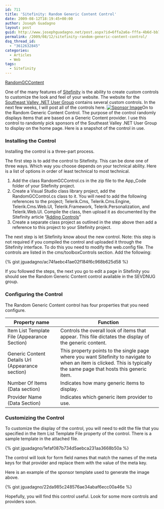 ```yaml
---
id: 711
title: 'Sitefinity: Random Generic Content Control'
date: 2009-08-12T18:19:45+00:00
author: Joseph Guadagno
layout: post
guid: http://www.josephguadagno.net/post.aspx?id=6ffa2a6a-fffa-4b6d-bb7c-64d87e81119c
permalink: /2009/08/12/sitefinity-random-generic-content-control/
dsq_thread_id:
  - "3612632845"
categories:
  - Articles
  - Web
tags:
  - Sitefinity
---
```

<!-- TODO: Fix HTML Tables -->
[RandomGCContent](http://1222-7915.el-alt.com/wp-content/uploads/2015/03/RandomGCContent.zip)

One of the many features of [Sitefinity](http://www.sitefinity.com "Sitefinity") is the ability to create custom controls to customize the look and feel of your website. The website for the [Southeast Valley .NET User Group](http://www.sevdnug.org "Southeast Valley .NET User Group") contains several custom controls. In the next few weeks, I will post all of the controls here. [![Sponsor Image](http://1222-7915.el-alt.com/wp-content/uploads/2015/03/sponsor_thumb.png "Sponsor Image")](http://1222-7915.el-alt.com/wp-content/uploads/2015/03/sponsor.png)On to the Random Generic Content Control. The purpose of the control randomly displays items that are based on a Generic  Content provider. I use this control to randomly pick sponsors of the Southeast Valley .NET User Group to display on the home page. Here is a snapshot of the control in use.

### Installing the Control

Installing the control is a three-part process.

The first step is to add the control to Sitefinity.  This can be done one of three ways.  Which way you choose depends on your technical ability. Here is a list of options in order of least technical to most technical.

1.  Add the class RandomGCControl.cs in the zip file to the App_Code folder of your Sitefinity project.
2.  Create a Visual Studio class library project, add the RandomGCControl.cs class to it. You will need to add the following references to the project; Telerik.Cms, Telerik.Cms.Engine, Telerik.Cms.Web.UI, Telerik.Framework, Telerik.Personalization, and Telerik.Web.UI. Compile the class, then upload it as documented by the Sitefinity article “[Adding Controls](http://www.sitefinity.com/help/developer-manual/controls-adding-controls-to-sitefinity.html "Adding controls to Sitefinity")”
3.  Create a separate class project as outlined in the step above then add a reference to this project to your Sitefinity project.

The next step is let Sitefinity know about the new control. Note: this step is not required if you compiled the control and uploaded it through the Sitefinity interface. To do this you need to modify the web.config file.  The controls are listed in the cms/toolboxControls section. Add the following:

{% gist jguadagno/ac74faebc41ae02f184f6c968b625d58 %}

If you followed the steps, the next you go to edit a page in Sitefinity you should see the Random Generic Content control available in the SEVDNUG group.

### Configuring the Control

The Random Generic Content control has four properties that you need configure.

<table class="table table-striped table-bordered">

<thead>

<tr>

<th>Property name</th>

<th>Function</th>

</tr>

</thead>

<tbody>

<tr>

<td>Item List Template File (Appearance Section)</td>

<td>Controls the overall look of items that appear. This file dictates the display of the generic content.</td>

</tr>

<tr>

<td>Generic Content Details Url (Appearance section)</td>

<td>This property points to the single page where you want Sitefinity to navigate to when an item is clicked. This is typically the same page that hosts this generic item.</td>

</tr>

<tr>

<td>Number Of Items (Data section)</td>

<td>Indicates how many generic items to display.</td>

</tr>

<tr>

<td>Provider Name (Data Section)</td>

<td>Indicates which generic item provider to use.</td>

</tr>

</tbody>

</table>

### Customizing the Control

To customize the display of the control, you will need to edit the file that you specified in the Item List Template File property of the control.  There is a sample template in the attached file.

{% gist jguadagno/1efaf087b734d5aebca231aa3668b50a %}

The control will look for form field names that match the names of the meta keys for that provider and replace them with the value of the meta key.

Here is an example of the sponsor template used to generate the image above.

{% gist jguadagno/22da985c248576ae34abaf6ecc00a46e %}

Hopefully, you will find this control useful.  Look for some more controls and providers soon.